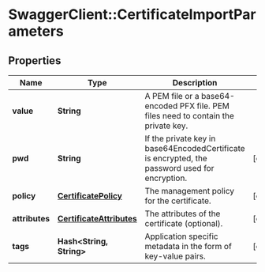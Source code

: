 # SwaggerClient::CertificateImportParameters

## Properties
Name | Type | Description | Notes
------------ | ------------- | ------------- | -------------
**value** | **String** | A PEM file or a base64-encoded PFX file.  PEM files need to contain the private key. | 
**pwd** | **String** | If the private key in base64EncodedCertificate is encrypted, the password used for encryption. | [optional] 
**policy** | [**CertificatePolicy**](CertificatePolicy.md) | The management policy for the certificate. | [optional] 
**attributes** | [**CertificateAttributes**](CertificateAttributes.md) | The attributes of the certificate (optional). | [optional] 
**tags** | **Hash&lt;String, String&gt;** | Application specific metadata in the form of key-value pairs. | [optional] 


